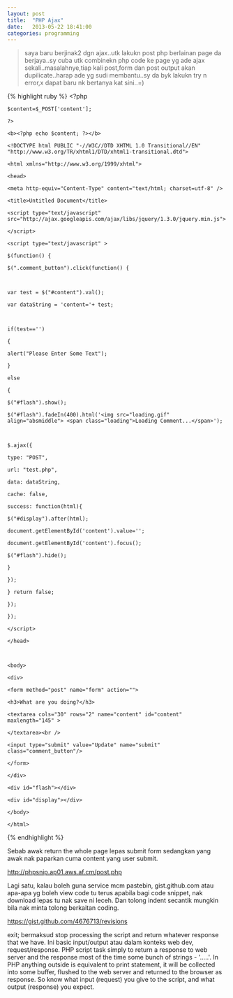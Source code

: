 ```yaml
---
layout: post
title:  "PHP Ajax"
date:   2013-05-22 18:41:00
categories: programming
---
```

>saya baru berjinak2 dgn ajax..utk lakukn post php berlainan page da berjaya..sy cuba utk combinekn php code ke page yg ade ajax sekali..masalahnye,tiap kali post,form dan post output akan dupilicate..harap ade yg sudi membantu..sy da byk lakukn try n error,x dapat baru nk bertanya kat sini..=)

{% highlight ruby %}
    <?php

    $content=$_POST['content'];

    ?>

    <b><?php echo $content; ?></b>

    <!DOCTYPE html PUBLIC "-//W3C//DTD XHTML 1.0 Transitional//EN" "http://www.w3.org/TR/xhtml1/DTD/xhtml1-transitional.dtd">

    <html xmlns="http://www.w3.org/1999/xhtml">

    <head>

    <meta http-equiv="Content-Type" content="text/html; charset=utf-8" />

    <title>Untitled Document</title>

    <script type="text/javascript" src="http://ajax.googleapis.com/ajax/libs/jquery/1.3.0/jquery.min.js">

    </script>

    <script type="text/javascript" >

    $(function() {

    $(".comment_button").click(function() {



    var test = $("#content").val();

    var dataString = 'content='+ test;



    if(test=='')

    {

    alert("Please Enter Some Text");

    }

    else

    {

    $("#flash").show();

    $("#flash").fadeIn(400).html('<img src="loading.gif" align="absmiddle"> <span class="loading">Loading Comment...</span>');



    $.ajax({

    type: "POST",

    url: "test.php",

    data: dataString,

    cache: false,

    success: function(html){

    $("#display").after(html);

    document.getElementById('content').value='';

    document.getElementById('content').focus();

    $("#flash").hide();

    }

    });

    } return false;

    });

    });

    </script>

    </head>



    <body>

    <div>

    <form method="post" name="form" action="">

    <h3>What are you doing?</h3>

    <textarea cols="30" rows="2" name="content" id="content" maxlength="145" >

    </textarea><br />

    <input type="submit" value="Update" name="submit" class="comment_button"/>

    </form>

    </div>

    <div id="flash"></div>

    <div id="display"></div>

    </body>

    </html>

{% endhighlight %}

Sebab awak return the whole page lepas submit form sedangkan yang awak nak paparkan cuma content yang user submit.

http://phpsnip.ap01.aws.af.cm/post.php

Lagi satu, kalau boleh guna service mcm pastebin, gist.github.com atau apa-apa yg boleh view code tu terus apabila bagi code snippet, nak download lepas tu nak save ni leceh. Dan tolong indent secantik mungkin bila nak minta tolong berkaitan coding.

https://gist.github.com/4676713/revisions

exit; bermaksud stop processing the script and return whatever response that we have. Ini basic input/output atau dalam konteks web dev, request/response. PHP script task simply to return a response to web server and the response most of the time some bunch of strings - '<html><head>.....</html>'. In PHP anything outside <?php ... ?> is equivalent to print statement, it will be collected into some buffer, flushed to the web server and returned to the browser as response. So know what input (request) you give to the script, and what output (response) you expect.
